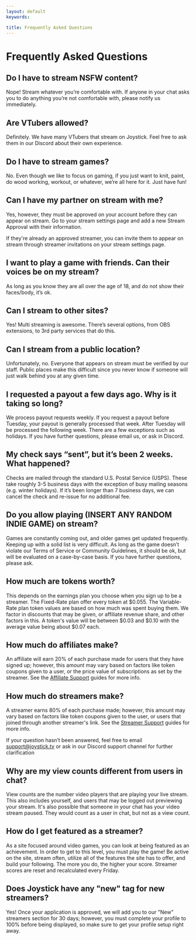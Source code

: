 ```yaml
---
layout: default
keywords:

title: Frequently Asked Questions
---
```


# Frequently Asked Questions

## Do I have to stream NSFW content?
Nope! Stream whatever you’re comfortable with. If anyone in your chat asks you to do anything you’re not comfortable with, please notify us immediately.

## Are VTubers allowed?
Definitely. We have many VTubers that stream on Joystick. Feel free to ask them in our Discord about their own experience.

## Do I have to stream games?
No. Even though we like to focus on gaming, if you just want to knit, paint, do wood working, workout, or whatever, we’re all here for it. Just have fun!

## Can I have my partner on stream with me?
Yes, however, they must be approved on your account before they can appear on stream. Go to your stream settings page and add a new Stream Approval with their information.

If they're already an approved streamer, you can invite them to appear on stream through
streamer invitations on your stream settings page.

## I want to play a game with friends. Can their voices be on my stream?
As long as you know they are all over the age of 18, and do not show their faces/body, it’s ok.

## Can I stream to other sites?
Yes! Multi streaming is awesome. There’s several options, from OBS extensions, to 3rd party services that do this.

## Can I stream from a public location?
Unfortunately, no. Everyone that appears on stream must be verified by our staff. Public places make this difficult since you never know if someone will just walk behind you at any given time.

## I requested a payout a few days ago. Why is it taking so long?
We process payout requests weekly. If you request a payout before Tuesday, your payout is generally processed that week. After Tuesday will be processed the following week. There are a few exceptions such as holidays. If you have further questions, please email us, or ask in Discord.

## My check says “sent”, but it’s been 2 weeks. What happened?
Checks are mailed through the standard U.S. Postal Service (USPS). These take roughly 3-5 business days with the exception of busy mailing seasons (e.g. winter holidays). If it’s been longer than 7 business days, we can cancel the check and re-issue for no additional fee.

## Do you allow playing (INSERT ANY RANDOM INDIE GAME) on stream?
Games are constantly coming out, and older games get updated frequently. Keeping up with a solid list is very difficult. As long as the game doesn’t violate our Terms of Service or Community Guidelines, it should be ok, but will be evaluated on a case-by-case basis. If you have further questions, please ask.

## How much are tokens worth?
This depends on the earnings plan you choose when you sign up to be a streamer. The Fixed-Rate plan offer every token at $0.055. The Variable-Rate plan token values are based on how much was spent buying them. We factor in discounts that may be given, or affiliate revenue share, and other factors in this. A token's value will be between $0.03 and $0.10 with the average value being about $0.07 each.

## How much do affiliates make?
An affiliate will earn 20% of each purchase made for users that they have signed up; however, this amount may vary based on factors like token coupons given to a user, or the price value of subscriptions as set by the streamer. See the [Affiliate Support](/affiliate_support) guides for more info.

## How much do streamers make?
A streamer earns 80% of each purchase made; however, this amount may vary based on factors like token coupons given to the user, or users that joined through another streamer's link. See the [Streamer Support](/streamer_support) guides for more info.

If your question hasn’t been answered, feel free to email support@joystick.tv or ask in our Discord support channel for further clarification

## Why are my view counts different from users in chat?
View counts are the number video players that are playing your live stream. This also includes yourself, and users that may be logged out previewing your stream. It's also possible that someone in your chat has your video stream paused. They would count as a user in chat, but not as a view count.

## How do I get featured as a streamer?
As a site focused around video games, you can look at being featured as an achievement. In order to get to this level, you must play the game! Be active on the site, stream often, utilize all of the features the site has to offer, and build your following. The more you do, the higher your score. Streamer scores are reset and recalculated every Friday.

## Does Joystick have any "new" tag for new streamers?
Yes! Once your application is approved, we will add you to our "New" streamers section for 30 days; however, you must complete your profile to 100% before being displayed, so make sure to get your profile setup right away.
